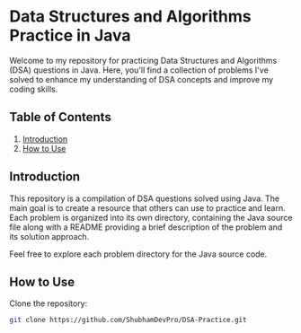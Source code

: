 # Data Structures and Algorithms Practice in Java

Welcome to my repository for practicing Data Structures and Algorithms (DSA) questions in Java. Here, you'll find a collection of problems I've solved to enhance my understanding of DSA concepts and improve my coding skills.

## Table of Contents

1. [Introduction](#introduction)
2. [How to Use](#how-to-use)

## Introduction

This repository is a compilation of DSA questions solved using Java. The main goal is to create a resource that others can use to practice and learn. Each problem is organized into its own directory, containing the Java source file along with a README providing a brief description of the problem and its solution approach.


Feel free to explore each problem directory for the Java source code.

## How to Use

Clone the repository:
   ```bash
   git clone https://github.com/ShubhamDevPro/DSA-Practice.git

